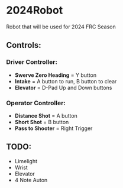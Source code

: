 # 2024Robot

 Robot that will be used for 2024 FRC Season

 
## Controls:

### Driver Controller:

- **Swerve Zero Heading** = Y button
- **Intake** = A button to run, B button to clear
- **Elevator** = D-Pad Up and Down buttons

### Operator Controller:

- **Distance Shot** = A button
- **Short Shot** = B button
- **Pass to Shooter** = Right Trigger

## TODO:

- Limelight
- Wrist
- Elevator
- 4 Note Auton